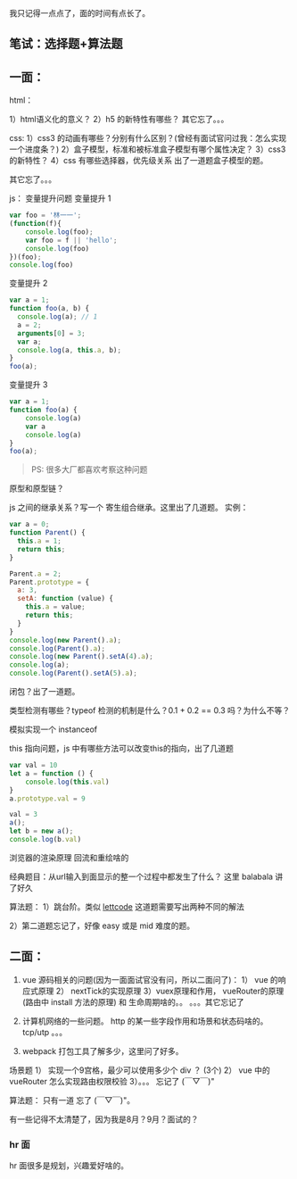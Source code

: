 我只记得一点点了，面的时间有点长了。

## 笔试：选择题+算法题

## 一面：
html：

1）html语义化的意义？
2）h5 的新特性有哪些？
其它忘了。。。

css:
1）css3 的动画有哪些？分别有什么区别？(曾经有面试官问过我：怎么实现一个进度条？)
2）盒子模型，标准和被标准盒子模型有哪个属性决定？
3）css3 的新特性？
4）css 有哪些选择器，优先级关系
出了一道题盒子模型的题。

其它忘了。。。

js：
变量提升问题
变量提升 1
``` js
var foo = '林一一';
(function(f){
    console.log(foo);
    var foo = f || 'hello';
    console.log(foo)
})(foo);
console.log(foo)
```

变量提升 2
``` js
var a = 1;
function foo(a, b) {
  console.log(a); // 1
  a = 2;
  arguments[0] = 3;
  var a;
  console.log(a, this.a, b); 
}
foo(a);
```

变量提升 3
``` js
var a = 1;
function foo(a) {
    console.log(a)
    var a
    console.log(a)
}
foo(a);
```
> PS: 很多大厂都喜欢考察这种问题


原型和原型链？

js 之间的继承关系？写一个 寄生组合继承。这里出了几道题。
实例：
``` js
var a = 0;
function Parent() {
  this.a = 1;
  return this;
}

Parent.a = 2;
Parent.prototype = {
  a: 3,
  setA: function (value) {
    this.a = value;
    return this;
  }
}
console.log(new Parent().a); 
console.log(Parent().a); 
console.log(new Parent().setA(4).a);
console.log(a); 
console.log(Parent().setA(5).a); 
```

闭包？出了一道题。


类型检测有哪些？typeof 检测的机制是什么？0.1 + 0.2 == 0.3 吗？为什么不等？

模拟实现一个 instanceof

this 指向问题，js 中有哪些方法可以改变this的指向，出了几道题
``` js
var val = 10
let a = function () {
    console.log(this.val)
}
a.prototype.val = 9 

val = 3
a();   
let b = new a();    
console.log(b.val) 
```

浏览器的渲染原理
回流和重绘啥的

经典题目：从url输入到面显示的整一个过程中都发生了什么？ 这里 balabala 讲了好久


算法题：
1）跳台阶。类似 [lettcode](https://leetcode-cn.com/problems/climbing-stairs/)
这道题需要写出两种不同的解法

2）第二道题忘记了，好像 easy 或是 mid 难度的题。

 
## 二面：
1. vue 源码相关的问题(因为一面面试官没有问，所以二面问了)：
 1） vue 的响应式原理
 2） nextTick的实现原理
 3）vuex原理和作用， vueRouter的原理(路由中 install 方法的原理) 和 生命周期啥的。。
。。。其它忘记了

2. 计算机网络的一些问题。
http 的某一些字段作用和场景和状态码啥的。
tcp/utp
。。。


3. webpack 打包工具了解多少，这里问了好多。


场景题
1） 实现一个9宫格，最少可以使用多少个  div ？ (3个)
2） vue 中的vueRouter 怎么实现路由权限校验
3）。。。 忘记了  (￣▽￣)" 


算法题：
只有一道 忘了 (￣▽￣)"。


有一些记得不太清楚了，因为我是8月？9月？面试的？


### hr 面
hr 面很多是规划，兴趣爱好啥的。
